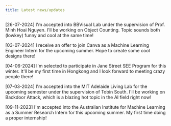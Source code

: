 ```yaml
---
title: Latest news/updates
---
```

[26-07-2024] I'm accepted into BBVisual Lab under the supervision of Prof. Minh Hoai Nguyen. I'll be working on Object Counting. Topic sounds both (lowkey) funny and cool at the same time!

[03-07-2024] I receive an offer to join Canva as a Machine Learning Engineer Intern for the upcoming summer. Hope to create some cool designs there!

[04-06-2024] I'm selected to participate in Jane Street SEE Program for this winter. It'll be my first time in Hongkong and I look forward to meeting crazy people there!

[07-03-2024] I'm accepted into the MIT Adelaide Living Lab for the upcoming semester under the supervision of Tobin South. I'll be working on Backdoor Attack, which is a blazing hot topic in the AI field right now!

[09-11-2023] I'm accepted into the Australian Institute for Machine Learning as a Summer Research Intern for this upcoming summer. My first time doing a proper internship!
